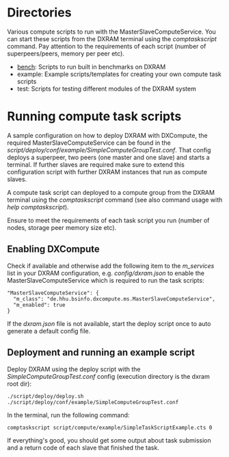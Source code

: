 # Directories

Various compute scripts to run with the MasterSlaveComputeService. You can start these scripts from the DXRAM terminal using the *comptaskscript* command. Pay attention to the requirements of each script (number of superpeers/peers, memory per peer etc).

* [bench](bench/README.md): Scripts to run built in benchmarks on DXRAM
* example: Example scripts/templates for creating your own compute task scripts
* test: Scripts for testing different modules of the DXRAM system

# Running compute task scripts

A sample configuration on how to deploy DXRAM with DXCompute, the required MasterSlaveComputeService can be found in the *script/deploy/conf/example/SimpleComputeGroupTest.conf*. That config deploys a superpeer, two peers (one master and one slave) and starts a terminal. If further slaves are required make sure to extend this configuration script with further DXRAM instances that run as compute slaves.

A compute task script can deployed to a compute group from the DXRAM terminal using the *comptaskscript* command (see also command usage with *help comptaskscript*).

Ensure to meet the requirements of each task script you run (number of nodes, storage peer memory size etc).

## Enabling DXCompute

Check if available and otherwise add the following item to the *m_services* list in your DXRAM configuration, e.g. *config/dxram.json* to enable the MasterSlaveComputeService which is required to run the task scripts:
```
"MasterSlaveComputeService": {
  "m_class": "de.hhu.bsinfo.dxcompute.ms.MasterSlaveComputeService",
  "m_enabled": true
}
```

If the *dxram.json* file is not available, start the deploy script once to auto generate a default config file.

## Deployment and running an example script

Deploy DXRAM using the deploy script with the *SimpleComputeGroupTest.conf* config (execution directory is the dxram root dir):
```
./script/deploy/deploy.sh ./script/deploy/conf/example/SimpleComputeGroupTest.conf
```

In the terminal, run the following command:
```
comptaskscript script/compute/example/SimpleTaskScriptExample.cts 0
```

If everything's good, you should get some output about task submission and a return code of each slave that finished the task.

